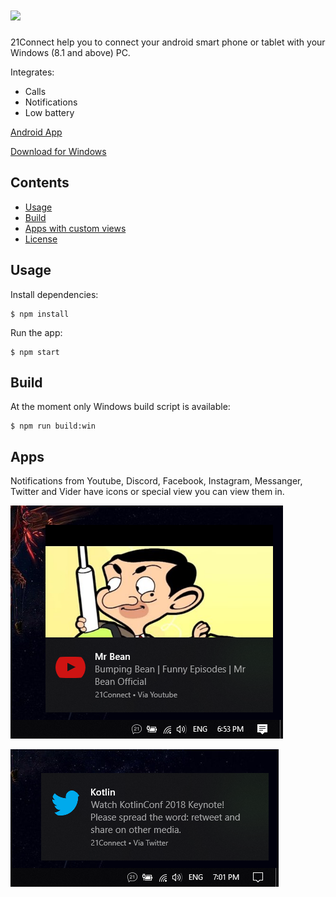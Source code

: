 # <img src="assets/windows-icon.ico" width="100"> 

21Connect help you to connect your android smart phone or tablet with your Windows (8.1 and above) PC. 

Integrates:

- Calls
- Notifications
- Low battery

[Android App](https://github.com/tsvetilian-ty/21Connect-Android-App)

[Download for Windows](https://github.com/tsvetilian-ty/21Connect/releases)

## Contents

- [Usage](#usage)
- [Build](#build)
- [Apps with custom views](#apps)
- [License](LICENSE.md)

## Usage

Install dependencies:

```console
$ npm install
```

Run the app:

```console
$ npm start
```

## Build

At the moment only Windows build script is available:

```console
$ npm run build:win
```

## Apps

Notifications from Youtube, Discord, Facebook, Instagram, Messanger, Twitter and Vider have icons or special view you can view them in.

![Youtube Advanced View](screenshots/youtube_advanced.PNG)

![Twitter](screenshots/twitter.PNG)
